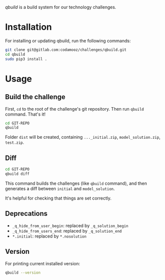 *qbuild* is a build system for our technology challenges.

# Installation

For installing or updating qbuild, run the following commands:

```bash
git clone git@gitlab.com:codamooz/challenges/qbuild.git
cd qbuild
sudo pip3 install . 
```

# Usage

## Build the challenge

First, `cd` to the root of the challenge's git repository. Then run `qbuild` command. That's it!

```bash
cd GIT-REPO
qbuild
```

Folder `dist` will be created, containing `..._initial.zip`, `model_solution.zip`, `test.zip`.

## Diff

```bash
cd GIT-REPO
qbuild diff
```

This command builds the challenges (like `qbuild` command), and then generates a diff between
`initial` and `model_solution`.

It's helpful for checking that things are set correctly.

## Deprecations

- `_q_hide_from_user_begin`: replaced by `_q_solution_begin`
- `_q_hide_from_users_end`: replaced by `_q_solution_end`
- `*.initial`: replaced by `*.nosolution`


## Version

For printing current installed version:

```bash
qbuild --version
```
